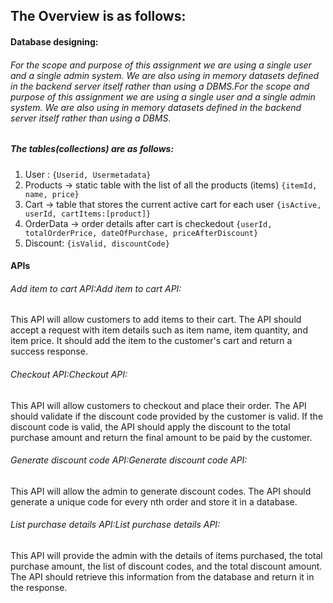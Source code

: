 ## The Overview is as follows:
#### Database designing:
###### For the scope and purpose of  this assignment we are using a single user and a single admin system. We are also using in memory datasets defined in the backend server itself rather than using a DBMS.For the scope and purpose of  this assignment we are using a single user and a single admin system. We are also using in memory datasets defined in the backend server itself rather than using a DBMS.
##### The tables(collections) are as follows:
1. User : 
	`{Userid, Usermetadata}`
2. Products -> static table with the list of all the products (items) 
	`{itemId, name, price}`
3. Cart -> table that stores the current active cart for each user 
	`{isActive, userId, cartItems:[product]}`
4. OrderData -> order details after cart is checkedout 
	`{userId, totalOrderPrice, dateOfPurchase, priceAfterDiscount}`
5. Discount: 
	`{isValid, discountCode}`
#### APIs
###### Add item to cart API:Add item to cart API:
This API will allow customers to add items to their cart. The API should accept a request with item details such as item name, item quantity, and item price. It should add the item to the customer's cart and return a success response.
###### Checkout API:Checkout API:
This API will allow customers to checkout and place their order. The API should validate if the discount code provided by the customer is valid. If the discount code is valid, the API should apply the discount to the total purchase amount and return the final amount to be paid by the customer.
###### Generate discount code API:Generate discount code API:
This API will allow the admin to generate discount codes. The API should generate a unique code for every nth order and store it in a database.
###### List purchase details API:List purchase details API:
This API will provide the admin with the details of items purchased, the total purchase amount, the list of discount codes, and the total discount amount. The API should retrieve this information from the database and return it in the response.
